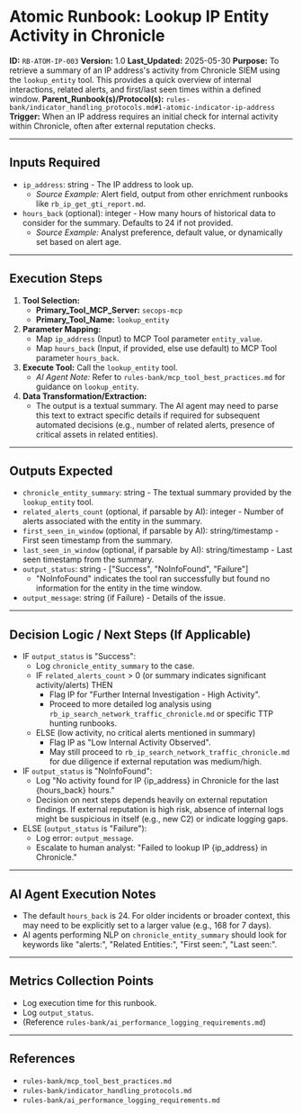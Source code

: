 # Atomic Runbook: Lookup IP Entity Activity in Chronicle

**ID:** `RB-ATOM-IP-003`
**Version:** 1.0
**Last_Updated:** 2025-05-30
**Purpose:** To retrieve a summary of an IP address's activity from Chronicle SIEM using the `lookup_entity` tool. This provides a quick overview of internal interactions, related alerts, and first/last seen times within a defined window.
**Parent_Runbook(s)/Protocol(s):** `rules-bank/indicator_handling_protocols.md#1-atomic-indicator-ip-address`
**Trigger:** When an IP address requires an initial check for internal activity within Chronicle, often after external reputation checks.

---

## Inputs Required

-   `ip_address`: string - The IP address to look up.
    -   *Source Example:* Alert field, output from other enrichment runbooks like `rb_ip_get_gti_report.md`.
-   `hours_back` (optional): integer - How many hours of historical data to consider for the summary. Defaults to 24 if not provided.
    -   *Source Example:* Analyst preference, default value, or dynamically set based on alert age.

---

## Execution Steps

1.  **Tool Selection:**
    -   **Primary_Tool_MCP_Server:** `secops-mcp`
    -   **Primary_Tool_Name:** `lookup_entity`
2.  **Parameter Mapping:**
    -   Map `ip_address` (Input) to MCP Tool parameter `entity_value`.
    -   Map `hours_back` (Input, if provided, else use default) to MCP Tool parameter `hours_back`.
3.  **Execute Tool:** Call the `lookup_entity` tool.
    -   *AI Agent Note:* Refer to `rules-bank/mcp_tool_best_practices.md` for guidance on `lookup_entity`.
4.  **Data Transformation/Extraction:**
    -   The output is a textual summary. The AI agent may need to parse this text to extract specific details if required for subsequent automated decisions (e.g., number of related alerts, presence of critical assets in related entities).

---

## Outputs Expected

-   `chronicle_entity_summary`: string - The textual summary provided by the `lookup_entity` tool.
-   `related_alerts_count` (optional, if parsable by AI): integer - Number of alerts associated with the entity in the summary.
-   `first_seen_in_window` (optional, if parsable by AI): string/timestamp - First seen timestamp from the summary.
-   `last_seen_in_window` (optional, if parsable by AI): string/timestamp - Last seen timestamp from the summary.
-   `output_status`: string - ["Success", "NoInfoFound", "Failure"]
    -   "NoInfoFound" indicates the tool ran successfully but found no information for the entity in the time window.
-   `output_message`: string (if Failure) - Details of the issue.

---

## Decision Logic / Next Steps (If Applicable)

-   IF `output_status` is "Success":
    -   Log `chronicle_entity_summary` to the case.
    -   IF `related_alerts_count` > 0 (or summary indicates significant activity/alerts) THEN
        -   Flag IP for "Further Internal Investigation - High Activity".
        -   Proceed to more detailed log analysis using `rb_ip_search_network_traffic_chronicle.md` or specific TTP hunting runbooks.
    -   ELSE (low activity, no critical alerts mentioned in summary)
        -   Flag IP as "Low Internal Activity Observed".
        -   May still proceed to `rb_ip_search_network_traffic_chronicle.md` for due diligence if external reputation was medium/high.
-   IF `output_status` is "NoInfoFound":
    -   Log "No activity found for IP {ip_address} in Chronicle for the last {hours_back} hours."
    -   Decision on next steps depends heavily on external reputation findings. If external reputation is high risk, absence of internal logs might be suspicious in itself (e.g., new C2) or indicate logging gaps.
-   ELSE (`output_status` is "Failure"):
    -   Log error: `output_message`.
    -   Escalate to human analyst: "Failed to lookup IP {ip_address} in Chronicle."

---

## AI Agent Execution Notes

-   The default `hours_back` is 24. For older incidents or broader context, this may need to be explicitly set to a larger value (e.g., 168 for 7 days).
-   AI agents performing NLP on `chronicle_entity_summary` should look for keywords like "alerts:", "Related Entities:", "First seen:", "Last seen:".

---

## Metrics Collection Points

-   Log execution time for this runbook.
-   Log `output_status`.
-   (Reference `rules-bank/ai_performance_logging_requirements.md`)

---

## References

-   `rules-bank/mcp_tool_best_practices.md`
-   `rules-bank/indicator_handling_protocols.md`
-   `rules-bank/ai_performance_logging_requirements.md`
